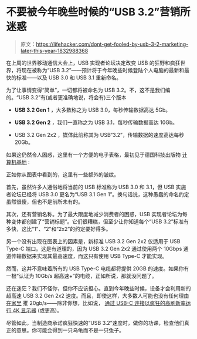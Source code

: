 # 不要被今年晚些时候的“USB 3.2”营销所迷惑

> 原文：<https://lifehacker.com/dont-get-fooled-by-usb-3-2-marketing-later-this-year-1832988368>

在上周的世界移动通信大会上，USB 实现者论坛决定改变 USB 的狂野和疯狂世界，将现在被称为“USB 3.2”——预计将于今年晚些时候登陆个人电脑的最新和最快的标准——以及 USB 3.0 和 USB 3.1 重新命名。



为了让事情变得“简单”，一切都将被命名为 USB 3.2。不，这不是我们编的。“USB 3.2”有(或者更准确地说，将会有)三个版本

*   **USB 3.2 Gen 1** ，大多数称之为 USB 3.0，每秒传输数据高达 5Gb。
*   **USB 3.2 Gen 2** ，我们一直称之为 USB 3.1，每秒传输数据高达 10Gb。

*   USB 3.2 Gen 2x2 ，媒体此前称其为 USB“3.2”，传输数据的速度高达每秒 20Gb。

如果这仍然令人困惑，这里有一个方便的电子表格，最初见于德国科技出版物 [计算机基地](https://www.computerbase.de/2019-02/usb-3.0-usb-3.1-usb-3.2-gen-1-2-2x2/) :

正如你从图表中看到的，这里有一些额外的皱纹。

首先，虽然许多人通俗地将当前的 USB 标准称为 USB 3.0 和 3.1，但 USB 实施者论坛已经将 USB 3.0 更名为“USB 3.1 Gen 1”。换句话说，这种愚蠢的命名约定虽然很傻，但也不是前所未有的。

其次，还有营销名称。为了最大限度地减少消费者的困惑，USB 实现者论坛为每种变体都创建了“营销标题”。它们很糟糕，但至少让你知道每个“USB 3.2”标准有多快，这比“1”、“2”和“2x2”的约定要好得多。

另一个没有出现在图表上的因素是，新标准 USB 3.2 Gen 2x2 仅适用于 USB Type-C 端口。这是有道理的，因为 USB 3.2 Gen 2x2 通过使用两个 10Gbps 通道传输数据来实现其最高速度，而这只有使用 USB Type-C 才能实现。

然而，这并不意味着所有的 USB Type-C 电缆都将提供 20GB 的速度。如果你有一根“认证为 10Gb/s 超高速+”的电缆，正如所说，那就没问题了。

还在迷茫？我们不怪你，但你不应该担心。直到今年晚些时候，设备才会利用新的超高速 USB 3.2 Gen 2x2 速度。而且，即使这样，大多数人可能也没有任何理由 [在家里](https://www.tomshardware.com/news/usb-3.2-synopsys-20gbps,37124.html) 推 20gb/s——除非你想，比如说， [通过 USB-C 连接以疯狂的高刷新率运行 4K 显示器](https://www.digitaltrends.com/computing/usb-c-implementation-messy-and-unclear/) (或更高)。

尽管如此，当制造商承诺疯狂快速的“USB 3.2”速度时，做你的功课，检查他们真正的意思。你可能会得到一只乌龟而不是一只兔子。